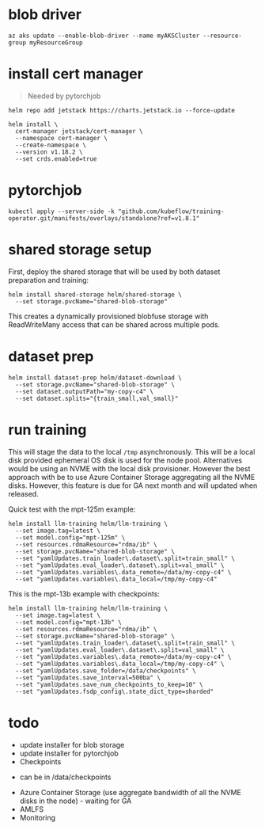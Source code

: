 # blob driver

```
az aks update --enable-blob-driver --name myAKSCluster --resource-group myResourceGroup
```

# install cert manager

> Needed by pytorchjob

```
helm repo add jetstack https://charts.jetstack.io --force-update

helm install \
  cert-manager jetstack/cert-manager \
  --namespace cert-manager \
  --create-namespace \
  --version v1.18.2 \
  --set crds.enabled=true
```

# pytorchjob

```
kubectl apply --server-side -k "github.com/kubeflow/training-operator.git/manifests/overlays/standalone?ref=v1.8.1"
```

# shared storage setup

First, deploy the shared storage that will be used by both dataset preparation and training:

```
helm install shared-storage helm/shared-storage \
  --set storage.pvcName="shared-blob-storage"
```

This creates a dynamically provisioned blobfuse storage with ReadWriteMany access that can be shared across multiple pods.

# dataset prep

```
helm install dataset-prep helm/dataset-download \
  --set storage.pvcName="shared-blob-storage" \
  --set dataset.outputPath="my-copy-c4" \
  --set dataset.splits="{train_small,val_small}"
```

# run training

This will stage the data to the local `/tmp` asynchronously.  This will be a local disk provided ephemeral OS disk is used for the node pool.  Alternatives would be using an NVME with the local disk provisioner.  However the best approach with be to use Azure Container Storage aggregating all the NVME disks.  However, this feature is due for GA next month and will updated when released.

Quick test with the mpt-125m example:

```
helm install llm-training helm/llm-training \
  --set image.tag=latest \
  --set model.config="mpt-125m" \
  --set resources.rdmaResource="rdma/ib" \
  --set storage.pvcName="shared-blob-storage" \
  --set "yamlUpdates.train_loader\.dataset\.split=train_small" \
  --set "yamlUpdates.eval_loader\.dataset\.split=val_small" \
  --set "yamlUpdates.variables\.data_remote=/data/my-copy-c4" \
  --set "yamlUpdates.variables\.data_local=/tmp/my-copy-c4"
```

This is the mpt-13b example with checkpoints:

```
helm install llm-training helm/llm-training \
  --set image.tag=latest \
  --set model.config="mpt-13b" \
  --set resources.rdmaResource="rdma/ib" \
  --set storage.pvcName="shared-blob-storage" \
  --set "yamlUpdates.train_loader\.dataset\.split=train_small" \
  --set "yamlUpdates.eval_loader\.dataset\.split=val_small" \
  --set "yamlUpdates.variables\.data_remote=/data/my-copy-c4" \
  --set "yamlUpdates.variables\.data_local=/tmp/my-copy-c4" \
  --set "yamlUpdates.save_folder=/data/checkpoints" \
  --set "yamlUpdates.save_interval=500ba" \
  --set "yamlUpdates.save_num_checkpoints_to_keep=10" \
  --set "yamlUpdates.fsdp_config\.state_dict_type=sharded"
```


# todo

* update installer for blob storage
* update installer for pytorchjob
* Checkpoints
 - can be in /data/checkpoints
* Azure Container Storage (use aggregate bandwidth of all the NVME disks in the node) - waiting for GA
* AMLFS
* Monitoring


